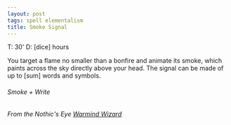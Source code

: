 ```yaml
---
layout: post
tags: spell elementalism
title: Smoke Signal
---
```


T: 30'  D: [dice] hours

You target a flame no smaller than a bonfire and animate its smoke, which paints across the sky directly above your head. The signal can be made of up to [sum] words and symbols. 

###### Smoke + Write
###### From the Nothic's Eye [Warmind Wizard](https://nothicseye.blogspot.com/2021/12/if-your-enemy-is-of-choleric.html)
